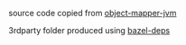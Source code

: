 

source code copied from [object-mapper-jvm](https://github.com/DataStax-Examples/object-mapper-jvm/tree/master/scala)

3rdparty folder produced  using [bazel-deps](https://github.com/bazeltools/bazel-deps)

